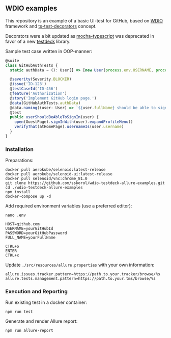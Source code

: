 ## WDIO examples

This repository is an example of a basic UI-test for GitHub, based on [WDIO](https://github.com/webdriverio/webdriverio) framework and [ts-test-decorators](https://github.com/sskorol/ts-test-decorators) concept.

Decorators were a bit updated as [mocha-typescript](https://www.npmjs.com/package/mocha-typescript) was deprecated in favor of a new [testdeck](https://github.com/testdeck/testdeck) library.

Sample test case written in OOP-manner:
```ts
@suite
class GitHubAuthTests {
  static authData = (): User[] => [new User(process.env.USERNAME, process.env.PASSWORD, process.env.FULL_NAME)]

  @severity(Severity.BLOCKER)
  @issue('ID-123')
  @testCaseId('ID-456')
  @feature('Authorization')
  @story('Implement GitHub login page.')
  @data(GitHubAuthTests.authData)
  @data.naming((user: User) => `${user.fullName} should be able to sign`)
  @test
  public userShouldBeAbleToSignIn(user) {
    open(GuestPage).signInWith(user).expandProfileMenu()
    verifyThat(atHomePage).usernameIs(user.username)
  }
}
```

### Installation

Preparations:
```shell script
docker pull aerokube/selenoid:latest-release
docker pull aerokube/selenoid-ui:latest-release
docker pull selenoid/vnc:chrome_81.0
git clone https://github.com/sskorol/wdio-testdeck-allure-examples.git
cd ./wdio-testdeck-allure-examples
npm install
docker-compose up -d
```
Add required environment variables (use a preferred editor):
```shell script
nano .env
```
```dotenv
HOST=github.com
USERNAME=yourGitHubId
PASSWORD=yourGitHubPassword
FULL_NAME=yourFullName
```
```shell script
CTRL+o
ENTER
CTRL+x
```
Update `./src/resources/allure.properties` with your own information:
```text
allure.issues.tracker.pattern=https://path.to.your.tracker/browse/%s
allure.tests.management.pattern=https://path.to.your.tms/browse/%s
```
### Execution and Reporting
Run existing test in a docker container:
```shell script
npm run test
```
Generate and render Allure report:
```shell script
npm run allure-report
```
